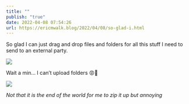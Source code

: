 ```yaml
---
title: ""
publish: "true"
date: 2022-04-08 07:54:26
url: https://ericmwalk.blog/2022/04/08/so-glad-i.html
---
```


So glad I can just drag and drop files and folders for all this stuff I need to send to an external party.

![](https://ericmwalk.blog/uploads/2022/aee360c850.png)

Wait a min... I can’t upload folders 😡🤬

![](https://ericmwalk.blog/uploads/2022/64df3ff123.png)

*Not that it is the end of the world for me to zip it up but annoying*